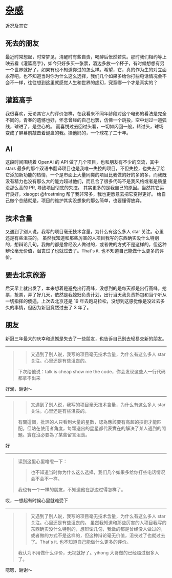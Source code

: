 # [杂感](https://github.com/yihong0618/gitblog/issues/262)

近况及其它

## 死去的朋友

最近时常想起，时常梦见，清醒时有些自责，喝醉后怅然若失。那时我们相约等上映去看《灌篮高手》，如今只好多买一张票，酒边多放一个杯子，有时候想想有另一个世界就好了，如果有也不知道你过的怎么样。希望，它，真的作为生的对立面永存吧。也不知道当时你为什么这么选择，我们几个如果多给你打些电话情况会不会不一样，往往想到这里就感觉人生和世界的虚幻，究竟哪一个才是真实的？

## 灌篮高手

我很喜欢，无论其它人的评价怎样，在我看来不同年龄段对这个电影的看法是完全不同的，青春的遗憾也好，怀念曾经的自己也罢，仿佛一个跳投，空中划过一道弧线，球进了，是空心的。
而喜悦过去回过头看，一切如闪回一般，转过头，球场变成了屏幕前敲击着键盘的我。操他妈的，一个球花了二十年。

## AI

这段时间围绕着 OpenAI 的 API 做了几个项目，也和朋友有不少的交流，其中 stars 最多的那个双语书翻译项目也是我唯一失控的项目，不但失控，也失去了给它添加新功能的热情，一个是市面上大量同类的项目比我做的好的多的多，而我既没有精力也没有那么大的能力超过他们，而且合了很多代码不是我风格或者是质量没那么高的 PR, 导致项目彻底的失控。
其实更多的是我自己的原因。当然其它运行良好，xiaogpt @frostming  帮了我非常多，我也更愿意去把它变得更好。
给自己做个总结就是，项目的维护其实没想象的那么简单，也要懂得放弃。

## 技术含量

又遇到了别人说，我写的项目毫无技术含量，为什么有这么多人 star 关注。心里还是有些沮丧的。
虽然我知道和那些厉害的人项目我写的东西确实没什么特别的，想辩论几句，我做的都是曾经没人做过的，或者做的方式不是这样的，但这种辩论毫无价值，沮丧过了也就过去了。That's it. 也不知道自己能做什么更多的评价。

## 要去北京旅游

后天早上就出发了，本来想着是避免出行高峰，没想到的是每天都是出行高峰。抢票，抢票，弄了好几天，依然是我媳妇负责计划，出行当天我负责拎包和当个听从一切指挥的傻逼，上次去北京还是 19 年去跑马拉松，没想到这感觉像是没过去多久的事情，但因为新冠竟然过去了 3 年了。

## 朋友

新冠三年最大的庆幸和遗憾是失去了一些朋友，也告诉自己别去轻易交新的朋友。


---

> > 又遇到了别人说，我写的项目毫无技术含量，为什么有这么多人 star 关注。心里还是有些沮丧的。
> 
> 
> 
> 下次给他说：talk is cheap show me the code，你会发现这些人一行代码都拿不出来

好滴，谢谢～

---

> > 又遇到了别人说，我写的项目毫无技术含量，为什么有这么多人 star 关注。心里还是有些沮丧的。
> 
> 
> 
> 有關這個，批評的人只看到大量的星數，認為應該要有高超的技術才能匹配。但站在使用者角度，每顆送出的星星都代表實在的解決了某人遇到的問題。實在沒必要為了某些留言沮喪。

好

---

> 读到这里心里咯噔一下：
> 
> > 也不知道当时你为什么这么选择，我们几个如果多给你打些电话情况会不会不一样。
> 
> 
> 
> 我也有一个一样的朋友，不知道他在那边过得怎样了。

哎，一想起有时候心里就难受下

---

> > 又遇到了别人说，我写的项目毫无技术含量，为什么有这么多人 star 关注。心里还是有些沮丧的。
> > 虽然我知道和那些厉害的人项目我写的东西确实没什么特别的，想辩论几句，我做的都是曾经没人做过的，或者做的方式不是这样的，但这种辩论毫无价值，沮丧过了也就过去了。That's it. 也不知道自己能做什么更多的评价。
> 
> 我认为不用做什么评价，无视就好了。yihong 大哥做的已经超过很多人了。

嗯嗯，谢谢～